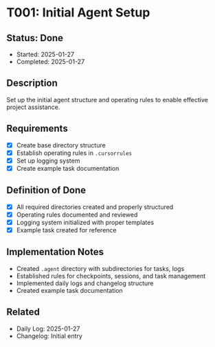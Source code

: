 # T001: Initial Agent Setup

## Status: Done

- Started: 2025-01-27
- Completed: 2025-01-27

## Description

Set up the initial agent structure and operating rules to enable effective project assistance.

## Requirements

- [x] Create base directory structure
- [x] Establish operating rules in `.cursorrules`
- [x] Set up logging system
- [x] Create example task documentation

## Definition of Done

- [x] All required directories created and properly structured
- [x] Operating rules documented and reviewed
- [x] Logging system initialized with proper templates
- [x] Example task created for reference

## Implementation Notes

- Created `.agent` directory with subdirectories for tasks, logs
- Established rules for checkpoints, sessions, and task management
- Implemented daily logs and changelog structure
- Created example task documentation

## Related

- Daily Log: 2025-01-27
- Changelog: Initial entry
